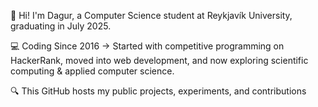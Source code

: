 🚨 Hi! I'm Dagur, a Computer Science student at Reykjavík University, graduating in July 2025.

💻 Coding Since 2016 → Started with competitive programming on HackerRank, moved into web development, and now exploring scientific computing & applied computer science.

🔍 This GitHub hosts my public projects, experiments, and contributions
